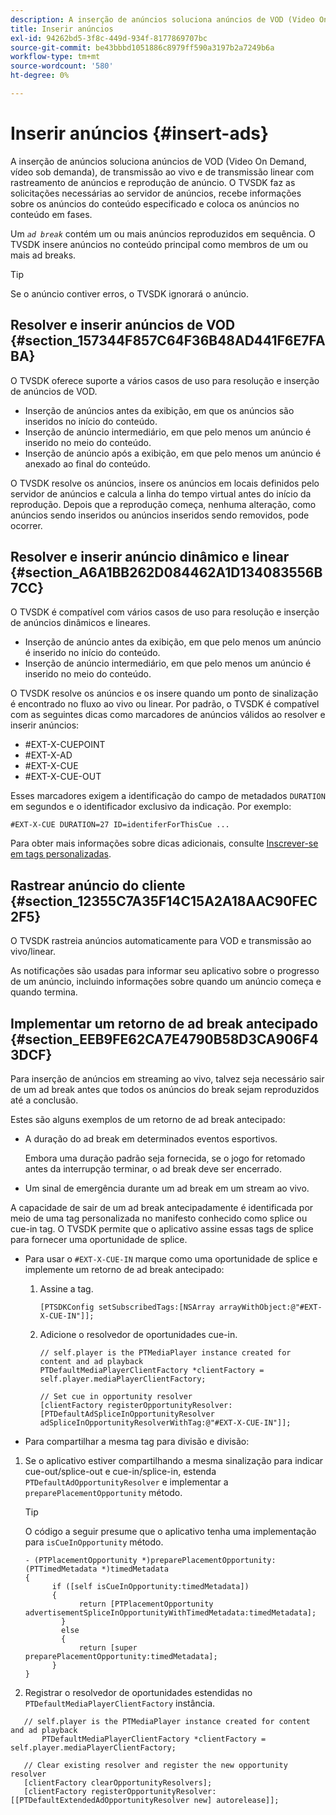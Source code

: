 ```yaml
---
description: A inserção de anúncios soluciona anúncios de VOD (Video On Demand, vídeo sob demanda), de transmissão ao vivo e de transmissão linear com rastreamento de anúncios e reprodução de anúncio. O TVSDK faz as solicitações necessárias ao servidor de anúncios, recebe informações sobre os anúncios do conteúdo especificado e coloca os anúncios no conteúdo em fases.
title: Inserir anúncios
exl-id: 94262bd5-3f8c-449d-934f-8177869707bc
source-git-commit: be43bbbd1051886c8979ff590a3197b2a7249b6a
workflow-type: tm+mt
source-wordcount: '580'
ht-degree: 0%

---
```


# Inserir anúncios {#insert-ads}

A inserção de anúncios soluciona anúncios de VOD (Video On Demand, vídeo sob demanda), de transmissão ao vivo e de transmissão linear com rastreamento de anúncios e reprodução de anúncio. O TVSDK faz as solicitações necessárias ao servidor de anúncios, recebe informações sobre os anúncios do conteúdo especificado e coloca os anúncios no conteúdo em fases.

Um *`ad break`* contém um ou mais anúncios reproduzidos em sequência. O TVSDK insere anúncios no conteúdo principal como membros de um ou mais ad breaks.

>[!TIP]
>
>Se o anúncio contiver erros, o TVSDK ignorará o anúncio.

## Resolver e inserir anúncios de VOD {#section_157344F857C64F36B48AD441F6E7FABA}

O TVSDK oferece suporte a vários casos de uso para resolução e inserção de anúncios de VOD.

* Inserção de anúncios antes da exibição, em que os anúncios são inseridos no início do conteúdo.
* Inserção de anúncio intermediário, em que pelo menos um anúncio é inserido no meio do conteúdo.
* Inserção de anúncio após a exibição, em que pelo menos um anúncio é anexado ao final do conteúdo.

O TVSDK resolve os anúncios, insere os anúncios em locais definidos pelo servidor de anúncios e calcula a linha do tempo virtual antes do início da reprodução. Depois que a reprodução começa, nenhuma alteração, como anúncios sendo inseridos ou anúncios inseridos sendo removidos, pode ocorrer.

## Resolver e inserir anúncio dinâmico e linear {#section_A6A1BB262D084462A1D134083556B7CC}

O TVSDK é compatível com vários casos de uso para resolução e inserção de anúncios dinâmicos e lineares.

* Inserção de anúncio antes da exibição, em que pelo menos um anúncio é inserido no início do conteúdo.
* Inserção de anúncio intermediário, em que pelo menos um anúncio é inserido no meio do conteúdo.

O TVSDK resolve os anúncios e os insere quando um ponto de sinalização é encontrado no fluxo ao vivo ou linear. Por padrão, o TVSDK é compatível com as seguintes dicas como marcadores de anúncios válidos ao resolver e inserir anúncios:

* #EXT-X-CUEPOINT
* #EXT-X-AD
* #EXT-X-CUE
* #EXT-X-CUE-OUT

Esses marcadores exigem a identificação do campo de metadados `DURATION` em segundos e o identificador exclusivo da indicação. Por exemplo:

```
#EXT-X-CUE DURATION=27 ID=identiferForThisCue ... 
```

Para obter mais informações sobre dicas adicionais, consulte [Inscrever-se em tags personalizadas](../../tvsdk-3x-ios-prog/ios-3x-advertising/ios-3x-custom-tags-configure/ios-3x-custom-tags-subscribe.md).

## Rastrear anúncio do cliente {#section_12355C7A35F14C15A2A18AAC90FEC2F5}

O TVSDK rastreia anúncios automaticamente para VOD e transmissão ao vivo/linear.

As notificações são usadas para informar seu aplicativo sobre o progresso de um anúncio, incluindo informações sobre quando um anúncio começa e quando termina.

## Implementar um retorno de ad break antecipado {#section_EEB9FE62CA7E4790B58D3CA906F43DCF}

Para inserção de anúncios em streaming ao vivo, talvez seja necessário sair de um ad break antes que todos os anúncios do break sejam reproduzidos até a conclusão.

Estes são alguns exemplos de um retorno de ad break antecipado:

* A duração do ad break em determinados eventos esportivos.

   Embora uma duração padrão seja fornecida, se o jogo for retomado antes da interrupção terminar, o ad break deve ser encerrado.
* Um sinal de emergência durante um ad break em um stream ao vivo.

A capacidade de sair de um ad break antecipadamente é identificada por meio de uma tag personalizada no manifesto conhecido como splice ou cue-in tag. O TVSDK permite que o aplicativo assine essas tags de splice para fornecer uma oportunidade de splice.

* Para usar o `#EXT-X-CUE-IN` marque como uma oportunidade de splice e implemente um retorno de ad break antecipado:

   1. Assine a tag.

      ```
      [PTSDKConfig setSubscribedTags:[NSArray arrayWithObject:@"#EXT-X-CUE-IN"]];
      ```

   1. Adicione o resolvedor de oportunidades cue-in.

      ```
      // self.player is the PTMediaPlayer instance created for content and ad playback 
      PTDefaultMediaPlayerClientFactory *clientFactory = self.player.mediaPlayerClientFactory; 
      
      // Set cue in opportunity resolver 
      [clientFactory registerOpportunityResolver:[PTDefaultAdSpliceInOpportunityResolver adSpliceInOpportunityResolverWithTag:@"#EXT-X-CUE-IN"]];
      ```

* Para compartilhar a mesma tag para divisão e divisão:

1. Se o aplicativo estiver compartilhando a mesma sinalização para indicar cue-out/splice-out e cue-in/splice-in, estenda `PTDefaultAdOpportunityResolver` e implementar a `preparePlacementOpportunity` método.

   >[!TIP]
   >
   >O código a seguir presume que o aplicativo tenha uma implementação para `isCueInOpportunity` método.

   ```
   - (PTPlacementOpportunity *)preparePlacementOpportunity:(PTTimedMetadata *)timedMetadata 
   { 
         if ([self isCueInOpportunity:timedMetadata]) 
         { 
               return [PTPlacementOpportunity advertisementSpliceInOpportunityWithTimedMetadata:timedMetadata]; 
           } 
           else 
           { 
               return [super preparePlacementOpportunity:timedMetadata]; 
         } 
   }
   ```

1. Registrar o resolvedor de oportunidades estendidas no `PTDefaultMediaPlayerClientFactory` instância.

```
   // self.player is the PTMediaPlayer instance created for content and ad playback 
       PTDefaultMediaPlayerClientFactory *clientFactory = self.player.mediaPlayerClientFactory; 
             
   // Clear existing resolver and register the new opportunity resolver 
   [clientFactory clearOpportunityResolvers]; 
   [clientFactory registerOpportunityResolver:[[PTDefaultExtendedAdOpportunityResolver new] autorelease]];
```
